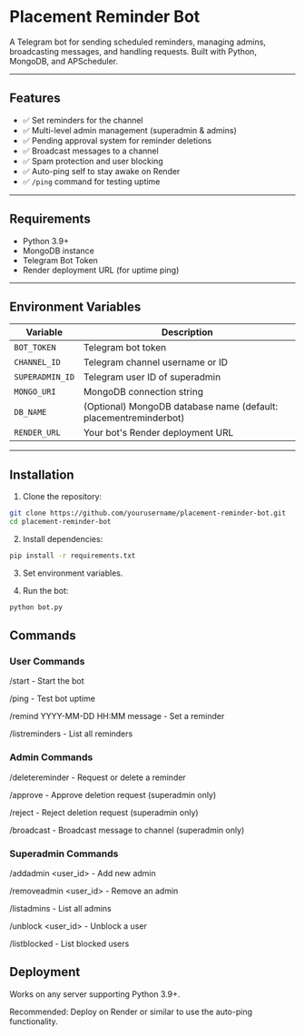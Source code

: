 # Placement Reminder Bot

A Telegram bot for sending scheduled reminders, managing admins, broadcasting messages, and handling requests. Built with Python, MongoDB, and APScheduler.

---

## Features

- ✅ Set reminders for the channel
- ✅ Multi-level admin management (superadmin & admins)
- ✅ Pending approval system for reminder deletions
- ✅ Broadcast messages to a channel
- ✅ Spam protection and user blocking
- ✅ Auto-ping self to stay awake on Render
- ✅ `/ping` command for testing uptime

---

## Requirements

- Python 3.9+
- MongoDB instance
- Telegram Bot Token
- Render deployment URL (for uptime ping)

---

## Environment Variables

| Variable         | Description                                         |
|-----------------|-----------------------------------------------------|
| `BOT_TOKEN`      | Telegram bot token                                   |
| `CHANNEL_ID`     | Telegram channel username or ID                     |
| `SUPERADMIN_ID`  | Telegram user ID of superadmin                      |
| `MONGO_URI`      | MongoDB connection string                           |
| `DB_NAME`        | (Optional) MongoDB database name (default: placementreminderbot) |
| `RENDER_URL`     | Your bot's Render deployment URL                    |

---

## Installation

1. Clone the repository:
```bash
git clone https://github.com/yourusername/placement-reminder-bot.git
cd placement-reminder-bot
```

2. Install dependencies:
```bash
pip install -r requirements.txt
```
3. Set environment variables.

4. Run the bot:

```bash
python bot.py
```

## Commands

### User Commands

/start - Start the bot

/ping - Test bot uptime

/remind YYYY-MM-DD HH:MM message - Set a reminder

/listreminders - List all reminders

### Admin Commands

/deletereminder <id> - Request or delete a reminder

/approve <id> - Approve deletion request (superadmin only)

/reject <id> - Reject deletion request (superadmin only)

/broadcast <message> - Broadcast message to channel (superadmin only)

### Superadmin Commands

/addadmin <user_id> - Add new admin

/removeadmin <user_id> - Remove an admin

/listadmins - List all admins

/unblock <user_id> - Unblock a user

/listblocked - List blocked users

## Deployment

Works on any server supporting Python 3.9+.

Recommended: Deploy on Render or similar to use the auto-ping functionality.